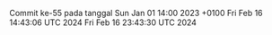Commit ke-55 pada tanggal Sun Jan 01 14:00 2023 +0100
Fri Feb 16 14:43:06 UTC 2024
Fri Feb 16 23:43:30 UTC 2024
